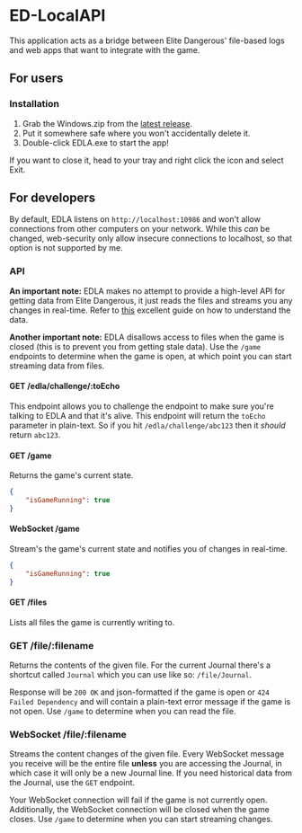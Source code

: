 # ED-LocalAPI

This application acts as a bridge between Elite Dangerous' file-based logs and web apps that want to integrate with the game.


## For users

### Installation
1. Grab the Windows.zip from the [latest release](https://github.com/e3ndr/ED-LocalAPI/releases/latest).
2. Put it somewhere safe where you won't accidentally delete it.
3. Double-click EDLA.exe to start the app!

If you want to close it, head to your tray and right click the icon and select Exit.

## For developers
By default, EDLA listens on `http://localhost:10986` and won't allow connections from other computers on your network. While this _can_ be changed, web-security only allow insecure connections to localhost, so that option is not supported by me. 


### API

**An important note:** EDLA makes no attempt to provide a high-level API for getting data from Elite Dangerous, it just reads the files and streams you any changes in real-time. Refer to [this](https://edcodex.info/?m=doc) excellent guide on how to understand the data.

**Another important note:** EDLA disallows access to files when the game is closed (this is to prevent you from getting stale data). Use the `/game` endpoints to determine when the game is open, at which point you can start streaming data from files.

#### GET /edla/challenge/:toEcho
This endpoint allows you to challenge the endpoint to make sure you're talking to EDLA and that it's alive. This endpoint will return the `toEcho` parameter in plain-text. So if you hit `/edla/challenge/abc123` then it _should_ return `abc123`.

#### GET /game
Returns the game's current state.
```json
{
    "isGameRunning": true
}
```

#### WebSocket /game
Stream's the game's current state and notifies you of changes in real-time.
```json
{
    "isGameRunning": true
}
```

#### GET /files
Lists all files the game is currently writing to.

### GET /file/:filename
Returns the contents of the given file. For the current Journal there's a shortcut called `Journal` which you can use like so: `/file/Journal`. 

Response will be `200 OK` and json-formatted if the game is open or `424 Failed Dependency` and will contain a plain-text error message if the game is not open. Use `/game` to determine when you can read the file.

### WebSocket /file/:filename
Streams the content changes of the given file. 
Every WebSocket message you receive will be the entire file __unless__ you are accessing the Journal, in which case it will only be a new Journal line. If you need historical data from the Journal, use the `GET` endpoint.

Your WebSocket connection will fail if the game is not currently open. Additionally, the WebSocket connection will be closed when the game closes. Use `/game` to determine when you can start streaming changes.
